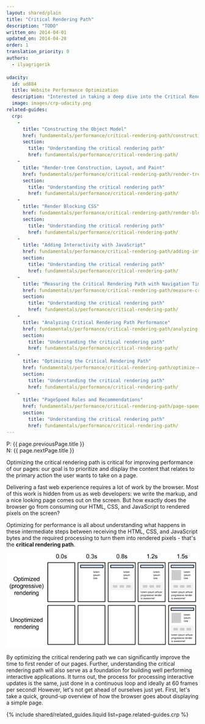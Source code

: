 ```yaml
---
layout: shared/plain
title: "Critical Rendering Path"
description: "TODO"
written_on: 2014-04-01
updated_on: 2014-04-28
order: 1
translation_priority: 0
authors:
  - ilyagrigorik

udacity:
  id: ud884
  title: Website Performance Optimization
  description: "Interested in taking a deep dive into the Critical Rendering Path? Check out or companion course and learn how the browser converts HTML, CSS, and JavaScript to pixels on the screen, how to use DevTools to measure performance, and how to optimize the Critical Rendering Path of your pages."
  image: images/crp-udacity.png
related-guides:
  crp:
    -
      title: "Constructing the Object Model"
      href: fundamentals/performance/critical-rendering-path/constructing-the-object-model
      section:
        title: "Understanding the critical rendering path"
        href: fundamentals/performance/critical-rendering-path/
    -
      title: "Render-tree Construction, Layout, and Paint"
      href: fundamentals/performance/critical-rendering-path/render-tree-construction
      section:
        title: "Understanding the critical rendering path"
        href: fundamentals/performance/critical-rendering-path/
    -
      title: "Render Blocking CSS"
      href: fundamentals/performance/critical-rendering-path/render-blocking-css
      section:
        title: "Understanding the critical rendering path"
        href: fundamentals/performance/critical-rendering-path/
    -
      title: "Adding Interactivity with JavaScript"
      href: fundamentals/performance/critical-rendering-path/adding-interactivity-with-javascript
      section:
        title: "Understanding the critical rendering path"
        href: fundamentals/performance/critical-rendering-path/
    -
      title: "Measuring the Critical Rendering Path with Navigation Timing"
      href: fundamentals/performance/critical-rendering-path/measure-crp
      section:
        title: "Understanding the critical rendering path"
        href: fundamentals/performance/critical-rendering-path/
    -
      title: "Analyzing Critical Rendering Path Performance"
      href: fundamentals/performance/critical-rendering-path/analyzing-crp
      section:
        title: "Understanding the critical rendering path"
        href: fundamentals/performance/critical-rendering-path/
    -
      title: "Optimizing the Critical Rendering Path"
      href: fundamentals/performance/critical-rendering-path/optimize-crp
      section:
        title: "Understanding the critical rendering path"
        href: fundamentals/performance/critical-rendering-path/
    -
      title: "PageSpeed Rules and Recommendations"
      href: fundamentals/performance/critical-rendering-path/page-speed-rules-and-recomendations
      section:
        title: "Understanding the critical rendering path"
        href: fundamentals/performance/critical-rendering-path/
---
```


<div>
  P: {{ page.previousPage.title }}<br>
  N: {{ page.nextPage.title }}
</div>

<p class="intro">
  Optimizing the critical rendering path is critical for improving performance 
  of our pages: our goal is to prioritize and display the content that relates
  to the primary action the user wants to take on a page.
</p>

Delivering a fast web experience requires a lot of work by the browser. Most of
this work is hidden from us as web developers: we write the markup, and a nice
looking page comes out on the screen. But how exactly does the browser go from
consuming our HTML, CSS, and JavaScript to rendered pixels on the screen?

Optimizing for performance is all about understanding what happens in these
intermediate steps between receiving the HTML, CSS, and JavaScript bytes and
the required processing to turn them into rendered pixels - that's
the **critical rendering path**.

<img src="images/progressive-rendering.png" class="center" alt="progressive page rendering">

By optimizing the critical rendering path we can significantly improve the
time to first render of our pages. Further, understanding the critical
rendering path will also serve as a foundation for building well performing
interactive applications. It turns out, the process for processing interactive
updates is the same, just done in a continuous loop and ideally at 60 frames
per second! However, let's not get ahead of ourselves just yet. First, let's
take a quick, ground-up overview of how the browser goes about displaying a
simple page.

{% include shared/related_guides.liquid list=page.related-guides.crp %}
